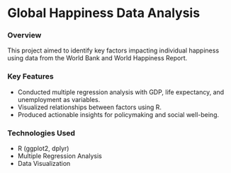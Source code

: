 # Global Happiness Data Analysis

### Overview
This project aimed to identify key factors impacting individual happiness using data from the World Bank and World Happiness Report.

### Key Features
- Conducted multiple regression analysis with GDP, life expectancy, and unemployment as variables.
- Visualized relationships between factors using R.
- Produced actionable insights for policymaking and social well-being.

### Technologies Used
- R (ggplot2, dplyr)
- Multiple Regression Analysis
- Data Visualization
